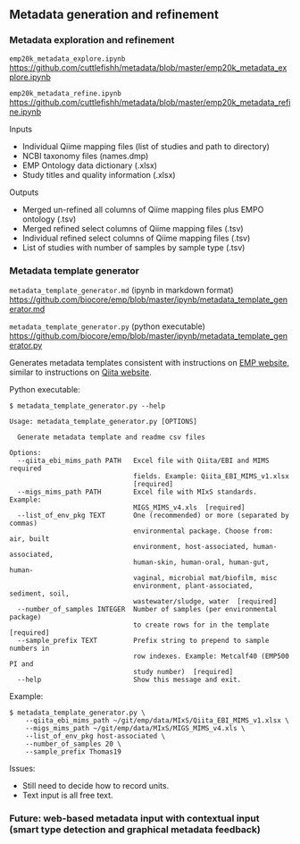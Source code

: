 ## Metadata generation and refinement

### Metadata exploration and refinement

`emp20k_metadata_explore.ipynb`
<https://github.com/cuttlefishh/metadata/blob/master/emp20k_metadata_explore.ipynb>

`emp20k_metadata_refine.ipynb`
<https://github.com/cuttlefishh/metadata/blob/master/emp20k_metadata_refine.ipynb>

Inputs

* Individual Qiime mapping files (list of studies and path to directory)
* NCBI taxonomy files (names.dmp)
* EMP Ontology data dictionary (.xlsx)
* Study titles and quality information (.xlsx)

Outputs

* Merged un-refined all columns of Qiime mapping files plus EMPO ontology (.tsv)
* Merged refined select columns of Qiime mapping files (.tsv)
* Individual refined select columns of Qiime mapping files (.tsv)
* List of studies with number of samples by sample type (.tsv)

### Metadata template generator

`metadata_template_generator.md` (ipynb in markdown format)
<https://github.com/biocore/emp/blob/master/ipynb/metadata_template_generator.md>

`metadata_template_generator.py` (python executable)
<https://github.com/biocore/emp/blob/master/ipynb/metadata_template_generator.py>

Generates metadata templates consistent with instructions on [EMP website](http://www.earthmicrobiome.org/emp500/emp-metadata-guide-new/), similar to instructions on [Qiita website](https://qiita.ucsd.edu/static/doc/html/tutorials/prepare-information-files.html#sample-information-file).

Python executable:

	$ metadata_template_generator.py --help
	
	Usage: metadata_template_generator.py [OPTIONS]
	
	  Generate metadata template and readme csv files
	
	Options:
	  --qiita_ebi_mims_path PATH   Excel file with Qiita/EBI and MIMS required
	                               fields. Example: Qiita_EBI_MIMS_v1.xlsx
	                               [required]
	  --migs_mims_path PATH        Excel file with MIxS standards. Example:
	                               MIGS_MIMS_v4.xls  [required]
	  --list_of_env_pkg TEXT       One (recommended) or more (separated by commas)
	                               environmental package. Choose from: air, built
	                               environment, host-associated, human-associated,
	                               human-skin, human-oral, human-gut, human-
	                               vaginal, microbial mat/biofilm, misc
	                               environment, plant-associated, sediment, soil,
	                               wastewater/sludge, water  [required]
	  --number_of_samples INTEGER  Number of samples (per environmental package)
	                               to create rows for in the template  [required]
	  --sample_prefix TEXT         Prefix string to prepend to sample numbers in
	                               row indexes. Example: Metcalf40 (EMP500 PI and
	                               study number)  [required]
	  --help                       Show this message and exit.

Example:

	$ metadata_template_generator.py \
		--qiita_ebi_mims_path ~/git/emp/data/MIxS/Qiita_EBI_MIMS_v1.xlsx \
		--migs_mims_path ~/git/emp/data/MIxS/MIGS_MIMS_v4.xls \
		--list_of_env_pkg host-associated \
		--number_of_samples 20 \
		--sample_prefix Thomas19

Issues:

* Still need to decide how to record units.
* Text input is all free text.

### Future: web-based metadata input with contextual input (smart type detection and graphical metadata feedback)


